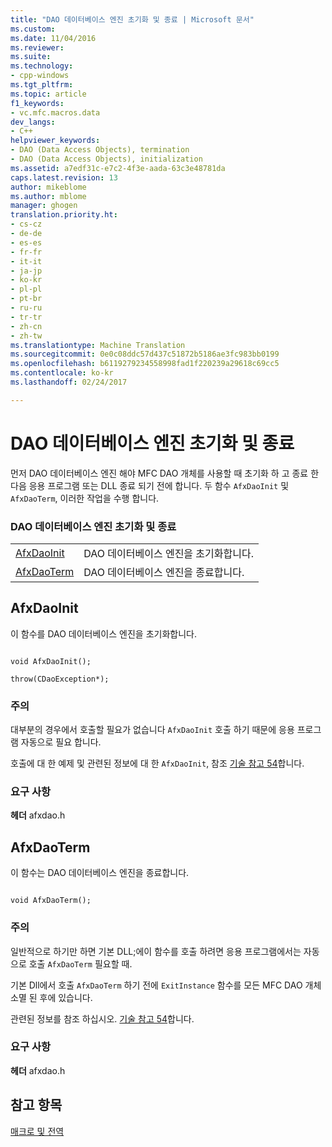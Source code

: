 ```yaml
---
title: "DAO 데이터베이스 엔진 초기화 및 종료 | Microsoft 문서"
ms.custom: 
ms.date: 11/04/2016
ms.reviewer: 
ms.suite: 
ms.technology:
- cpp-windows
ms.tgt_pltfrm: 
ms.topic: article
f1_keywords:
- vc.mfc.macros.data
dev_langs:
- C++
helpviewer_keywords:
- DAO (Data Access Objects), termination
- DAO (Data Access Objects), initialization
ms.assetid: a7edf31c-e7c2-4f3e-aada-63c3e48781da
caps.latest.revision: 13
author: mikeblome
ms.author: mblome
manager: ghogen
translation.priority.ht:
- cs-cz
- de-de
- es-es
- fr-fr
- it-it
- ja-jp
- ko-kr
- pl-pl
- pt-br
- ru-ru
- tr-tr
- zh-cn
- zh-tw
ms.translationtype: Machine Translation
ms.sourcegitcommit: 0e0c08ddc57d437c51872b5186ae3fc983bb0199
ms.openlocfilehash: b6119279234558998fad1f220239a29618c69cc5
ms.contentlocale: ko-kr
ms.lasthandoff: 02/24/2017

---
```

# <a name="dao-database-engine-initialization-and-termination"></a>DAO 데이터베이스 엔진 초기화 및 종료
먼저 DAO 데이터베이스 엔진 해야 MFC DAO 개체를 사용할 때 초기화 하 고 종료 한 다음 응용 프로그램 또는 DLL 종료 되기 전에 합니다. 두 함수 `AfxDaoInit` 및 `AfxDaoTerm`, 이러한 작업을 수행 합니다.  
  
### <a name="dao-database-engine-initialization-and-termination"></a>DAO 데이터베이스 엔진 초기화 및 종료  
  
|||  
|-|-|  
|[AfxDaoInit](#afxdaoinit)|DAO 데이터베이스 엔진을 초기화합니다.|  
|[AfxDaoTerm](#afxdaoterm)|DAO 데이터베이스 엔진을 종료합니다.|  
  
##  <a name="afxdaoinit"></a>AfxDaoInit  
 이 함수를 DAO 데이터베이스 엔진을 초기화합니다.  
  
```  
 
void AfxDaoInit();

throw(CDaoException*);  
```  
  
### <a name="remarks"></a>주의  
 대부분의 경우에서 호출할 필요가 없습니다 `AfxDaoInit` 호출 하기 때문에 응용 프로그램 자동으로 필요 합니다.  
  
 호출에 대 한 예제 및 관련된 정보에 대 한 `AfxDaoInit`, 참조 [기술 참고 54](../../mfc/tn054-calling-dao-directly-while-using-mfc-dao-classes.md)합니다.  
  
### <a name="requirements"></a>요구 사항  
  **헤더** afxdao.h  
  
##  <a name="afxdaoterm"></a>AfxDaoTerm  
 이 함수는 DAO 데이터베이스 엔진을 종료합니다.  
  
```  
 
void AfxDaoTerm();  
```  
  
### <a name="remarks"></a>주의  
 일반적으로 하기만 하면 기본 DLL;에이 함수를 호출 하려면 응용 프로그램에서는 자동으로 호출 `AfxDaoTerm` 필요할 때.  
  
 기본 Dll에서 호출 `AfxDaoTerm` 하기 전에 `ExitInstance` 함수를 모든 MFC DAO 개체 소멸 된 후에 있습니다.  
  
 관련된 정보를 참조 하십시오. [기술 참고 54](../../mfc/tn054-calling-dao-directly-while-using-mfc-dao-classes.md)합니다.  

### <a name="requirements"></a>요구 사항  
  **헤더** afxdao.h  

## <a name="see-also"></a>참고 항목  
 [매크로 및 전역](../../mfc/reference/mfc-macros-and-globals.md)

